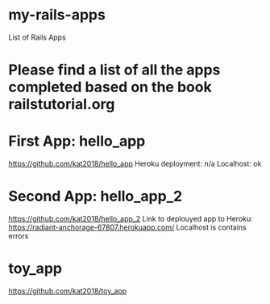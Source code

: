 # my-rails-apps
List of Rails Apps

# Please find a list of all the apps completed based on the book railstutorial.org

# First App: hello_app
https://github.com/kat2018/hello_app
Heroku deployment: n/a
Localhost: ok



# Second App: hello_app_2
https://github.com/kat2018/hello_app_2
Link to deplouyed app to Heroku: 
https://radiant-anchorage-67807.herokuapp.com/
Localhost is contains errors

# toy_app
https://github.com/kat2018/toy_app

